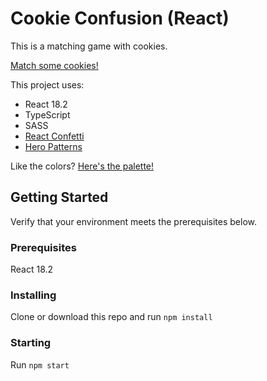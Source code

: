 # Cookie Confusion (React)

This is a matching game with cookies. 

[Match some cookies!](https://cookieconfusionreact.sarahdoes.tech/)

This project uses:

* React 18.2
* TypeScript
* SASS
* [React Confetti](https://www.npmjs.com/package/react-confetti)
* [Hero Patterns](https://heropatterns.com/)

Like the colors? [Here's the palette!](https://coolors.co/13212a-203746-fe7f2d-fdd25e-a1c181-619b8a-fefae0)

## Getting Started
Verify that your environment meets the prerequisites below.

### Prerequisites

React 18.2

### Installing
Clone or download this repo and run `npm install`

### Starting
Run `npm start`